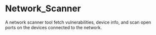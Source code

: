 # Network_Scanner
A network scanner tool fetch vulnerabilities, device info, and scan open ports on the devices connected to the network.

